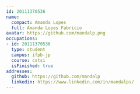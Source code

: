 ```yaml
---
id: 20111370536
name:
  compact: Amanda Lopes
  full: Amanda Lopes Fabricio
avatar: https://github.com/mandalp.png
occupations:
- id: 20111370536
  type: student
  campus: ifpb-jp
  course: cstsi
  isFinished: true
addresses:
  github: https://github.com/mandalp
  linkedin: https://www.linkedin.com/in/mandalps/
---
```

